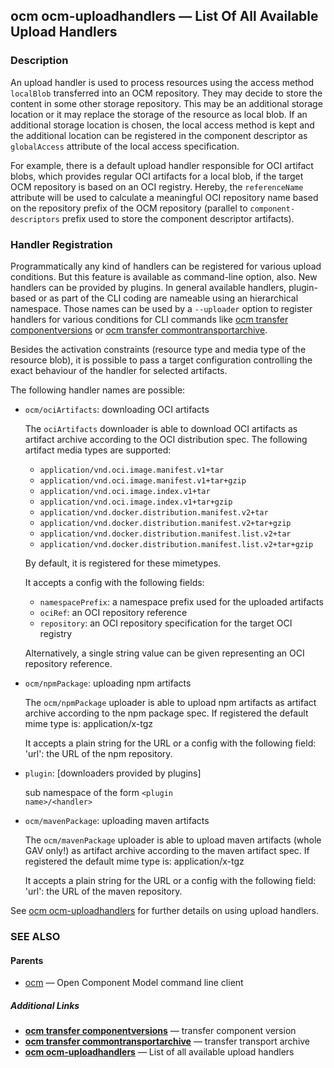 ## ocm ocm-uploadhandlers &mdash; List Of All Available Upload Handlers

### Description

An upload handler is used to process resources using the access method
<code>localBlob</code> transferred into an OCM
repository. They may decide to store the content in some other
storage repository. This may be an additional storage location or it
may replace the storage of the resource as local blob.
If an additional storage location is chosen, the local access method
is kept and the additional location can be registered in the component
descriptor as <code>globalAccess</code> attribute of the local access
specification.

For example, there is a default upload handler responsible for OCI artifact
blobs, which provides regular OCI artifacts for a local blob, if
the target OCM repository is based on an OCI registry. Hereby, the
<code>referenceName</code> attribute will be used to calculate a
meaningful OCI repository name based on the repository prefix
of the OCM repository (parallel to <code>component-descriptors</code> prefix
used to store the component descriptor artifacts).

### Handler Registration

Programmatically any kind of handlers can be registered for various
upload conditions. But this feature is available as command-line option, also.
New handlers can be provided by plugins. In general available handlers,
plugin-based or as part of the CLI coding are nameable using an hierarchical
namespace. Those names can be used by a <code>--uploader</code> option
to register handlers for various conditions for CLI commands like
[ocm transfer componentversions](ocm_transfer_componentversions.md) or [ocm transfer commontransportarchive](ocm_transfer_commontransportarchive.md).

Besides the activation constraints (resource type and media type of the
resource blob), it is possible to pass a target configuration controlling the
exact behaviour of the handler for selected artifacts.

The following handler names are possible:
  - <code>ocm/ociArtifacts</code>: downloading OCI artifacts

    The <code>ociArtifacts</code> downloader is able to download OCI artifacts
    as artifact archive according to the OCI distribution spec.
    The following artifact media types are supported:
      - <code>application/vnd.oci.image.manifest.v1+tar</code>
      - <code>application/vnd.oci.image.manifest.v1+tar+gzip</code>
      - <code>application/vnd.oci.image.index.v1+tar</code>
      - <code>application/vnd.oci.image.index.v1+tar+gzip</code>
      - <code>application/vnd.docker.distribution.manifest.v2+tar</code>
      - <code>application/vnd.docker.distribution.manifest.v2+tar+gzip</code>
      - <code>application/vnd.docker.distribution.manifest.list.v2+tar</code>
      - <code>application/vnd.docker.distribution.manifest.list.v2+tar+gzip</code>

    By default, it is registered for these mimetypes.

    It accepts a config with the following fields:
      - <code>namespacePrefix</code>: a namespace prefix used for the uploaded artifacts
      - <code>ociRef</code>: an OCI repository reference
      - <code>repository</code>: an OCI repository specification for the target OCI registry

    Alternatively, a single string value can be given representing an OCI repository
    reference.

  - <code>ocm/npmPackage</code>: uploading npm artifacts

    The <code>ocm/npmPackage</code> uploader is able to upload npm artifacts
    as artifact archive according to the npm package spec.
    If registered the default mime type is: application/x-tgz

    It accepts a plain string for the URL or a config with the following field:
    'url': the URL of the npm repository.

  - <code>plugin</code>: [downloaders provided by plugins]

    sub namespace of the form <code>&lt;plugin name>/&lt;handler></code>

  - <code>ocm/mavenPackage</code>: uploading maven artifacts

    The <code>ocm/mavenPackage</code> uploader is able to upload maven artifacts (whole GAV only!)
    as artifact archive according to the maven artifact spec.
    If registered the default mime type is: application/x-tgz

    It accepts a plain string for the URL or a config with the following field:
    'url': the URL of the maven repository.



See [ocm ocm-uploadhandlers](ocm_ocm-uploadhandlers.md) for further details on using
upload handlers.

### SEE ALSO

#### Parents

* [ocm](ocm.md)	 &mdash; Open Component Model command line client



##### Additional Links

* [<b>ocm transfer componentversions</b>](ocm_transfer_componentversions.md)	 &mdash; transfer component version
* [<b>ocm transfer commontransportarchive</b>](ocm_transfer_commontransportarchive.md)	 &mdash; transfer transport archive
* [<b>ocm ocm-uploadhandlers</b>](ocm_ocm-uploadhandlers.md)	 &mdash; List of all available upload handlers

